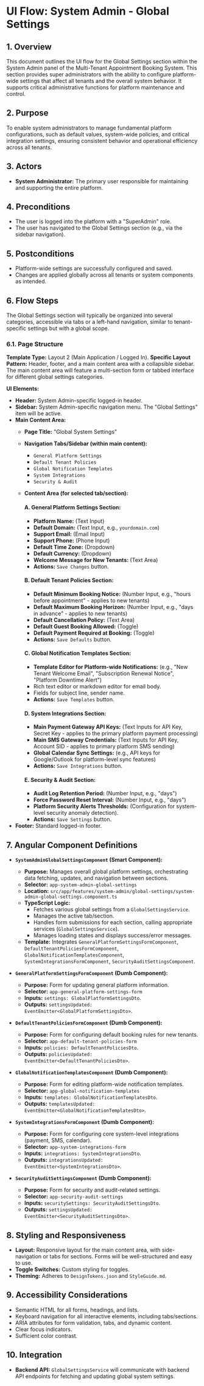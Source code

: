 # UI Flow: System Admin - Global Settings

## 1. Overview

This document outlines the UI flow for the Global Settings section within the System Admin panel of the Multi-Tenant Appointment Booking System. This section provides super administrators with the ability to configure platform-wide settings that affect all tenants and the overall system behavior. It supports critical administrative functions for platform maintenance and control.

## 2. Purpose

To enable system administrators to manage fundamental platform configurations, such as default values, system-wide policies, and critical integration settings, ensuring consistent behavior and operational efficiency across all tenants.

## 3. Actors

*   **System Administrator:** The primary user responsible for maintaining and supporting the entire platform.

## 4. Preconditions

*   The user is logged into the platform with a "SuperAdmin" role.
*   The user has navigated to the Global Settings section (e.g., via the sidebar navigation).

## 5. Postconditions

*   Platform-wide settings are successfully configured and saved.
*   Changes are applied globally across all tenants or system components as intended.

## 6. Flow Steps

The Global Settings section will typically be organized into several categories, accessible via tabs or a left-hand navigation, similar to tenant-specific settings but with a global scope.

### 6.1. Page Structure

**Template Type:** Layout 2 (Main Application / Logged In).
**Specific Layout Pattern:** Header, footer, and a main content area with a collapsible sidebar. The main content area will feature a multi-section form or tabbed interface for different global settings categories.

**UI Elements:**
*   **Header:** System Admin-specific logged-in header.
*   **Sidebar:** System Admin-specific navigation menu. The "Global Settings" item will be active.
*   **Main Content Area:**
    *   **Page Title:** "Global System Settings"
    *   **Navigation Tabs/Sidebar (within main content):**
        *   `General Platform Settings`
        *   `Default Tenant Policies`
        *   `Global Notification Templates`
        *   `System Integrations`
        *   `Security & Audit`
    *   **Content Area (for selected tab/section):**

        #### **A. General Platform Settings Section:**
        *   **Platform Name:** (Text Input)
        *   **Default Domain:** (Text Input, e.g., `yourdomain.com`)
        *   **Support Email:** (Email Input)
        *   **Support Phone:** (Phone Input)
        *   **Default Time Zone:** (Dropdown)
        *   **Default Currency:** (Dropdown)
        *   **Welcome Message for New Tenants:** (Text Area)
        *   **Actions:** `Save Changes` button.

        #### **B. Default Tenant Policies Section:**
        *   **Default Minimum Booking Notice:** (Number Input, e.g., "hours before appointment" - applies to new tenants)
        *   **Default Maximum Booking Horizon:** (Number Input, e.g., "days in advance" - applies to new tenants)
        *   **Default Cancellation Policy:** (Text Area)
        *   **Default Guest Booking Allowed:** (Toggle)
        *   **Default Payment Required at Booking:** (Toggle)
        *   **Actions:** `Save Defaults` button.

        #### **C. Global Notification Templates Section:**
        *   **Template Editor for Platform-wide Notifications:** (e.g., "New Tenant Welcome Email", "Subscription Renewal Notice", "Platform Downtime Alert")
        *   Rich text editor or markdown editor for email body.
        *   Fields for subject line, sender name.
        *   **Actions:** `Save Templates` button.

        #### **D. System Integrations Section:**
        *   **Main Payment Gateway API Keys:** (Text Inputs for API Key, Secret Key - applies to the primary platform payment processing)
        *   **Main SMS Gateway Credentials:** (Text Inputs for API Key, Account SID - applies to primary platform SMS sending)
        *   **Global Calendar Sync Settings:** (e.g., API keys for Google/Outlook for platform-level sync features)
        *   **Actions:** `Save Integrations` button.

        #### **E. Security & Audit Section:**
        *   **Audit Log Retention Period:** (Number Input, e.g., "days")
        *   **Force Password Reset Interval:** (Number Input, e.g., "days")
        *   **Platform Security Alerts Thresholds:** (Configuration for system-level security anomaly detection).
        *   **Actions:** `Save Settings` button.
*   **Footer:** Standard logged-in footer.

## 7. Angular Component Definitions

*   **`SystemAdminGlobalSettingsComponent` (Smart Component):**
    *   **Purpose:** Manages overall global platform settings, orchestrating data fetching, updates, and navigation between sections.
    *   **Selector:** `app-system-admin-global-settings`
    *   **Location:** `src/app/features/system-admin/global-settings/system-admin-global-settings.component.ts`
    *   **TypeScript Logic:**
        *   Fetches various global settings from a `GlobalSettingsService`.
        *   Manages the active tab/section.
        *   Handles form submissions for each section, calling appropriate services (`GlobalSettingsService`).
        *   Manages loading states and displays success/error messages.
    *   **Template:** Integrates `GeneralPlatformSettingsFormComponent`, `DefaultTenantPoliciesFormComponent`, `GlobalNotificationTemplatesComponent`, `SystemIntegrationsFormComponent`, `SecurityAuditSettingsComponent`.

*   **`GeneralPlatformSettingsFormComponent` (Dumb Component):**
    *   **Purpose:** Form for updating general platform information.
    *   **Selector:** `app-general-platform-settings-form`
    *   **Inputs:** `settings: GlobalPlatformSettingsDto`.
    *   **Outputs:** `settingsUpdated: EventEmitter<GlobalPlatformSettingsDto>`.

*   **`DefaultTenantPoliciesFormComponent` (Dumb Component):**
    *   **Purpose:** Form for configuring default booking rules for new tenants.
    *   **Selector:** `app-default-tenant-policies-form`
    *   **Inputs:** `policies: DefaultTenantPoliciesDto`.
    *   **Outputs:** `policiesUpdated: EventEmitter<DefaultTenantPoliciesDto>`.

*   **`GlobalNotificationTemplatesComponent` (Dumb Component):**
    *   **Purpose:** Form for editing platform-wide notification templates.
    *   **Selector:** `app-global-notification-templates`
    *   **Inputs:** `templates: GlobalNotificationTemplatesDto`.
    *   **Outputs:** `templatesUpdated: EventEmitter<GlobalNotificationTemplatesDto>`.

*   **`SystemIntegrationsFormComponent` (Dumb Component):**
    *   **Purpose:** Form for configuring core system-level integrations (payment, SMS, calendar).
    *   **Selector:** `app-system-integrations-form`
    *   **Inputs:** `integrations: SystemIntegrationsDto`.
    *   **Outputs:** `integrationsUpdated: EventEmitter<SystemIntegrationsDto>`.

*   **`SecurityAuditSettingsComponent` (Dumb Component):**
    *   **Purpose:** Form for security and audit-related settings.
    *   **Selector:** `app-security-audit-settings`
    *   **Inputs:** `securitySettings: SecurityAuditSettingsDto`.
    *   **Outputs:** `settingsUpdated: EventEmitter<SecurityAuditSettingsDto>`.

## 8. Styling and Responsiveness

*   **Layout:** Responsive layout for the main content area, with side-navigation or tabs for sections. Forms will be well-structured and easy to use.
*   **Toggle Switches:** Custom styling for toggles.
*   **Theming:** Adheres to `DesignTokens.json` and `StyleGuide.md`.

## 9. Accessibility Considerations

*   Semantic HTML for all forms, headings, and lists.
*   Keyboard navigation for all interactive elements, including tabs/sections.
*   ARIA attributes for form validation, tabs, and dynamic content.
*   Clear focus indicators.
*   Sufficient color contrast.

## 10. Integration

*   **Backend API:** `GlobalSettingsService` will communicate with backend API endpoints for fetching and updating global system settings.